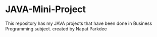 # JAVA-Mini-Project
This repository has my JAVA projects that have been done in Business Programming subject.
created by Napat Parkdee
